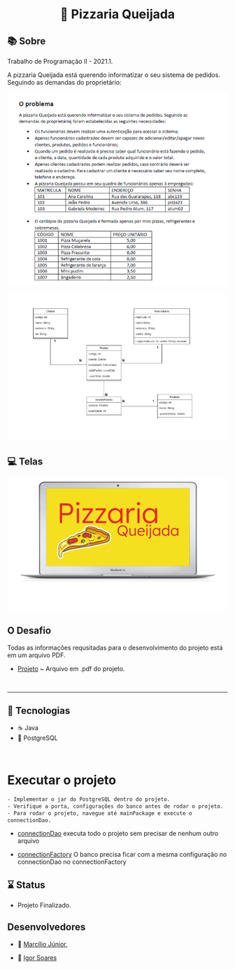 <h1 align="center">
	🍕 Pizzaria Queijada 
</h1> 

## 📚 Sobre

Trabalho de Programação II - 2021.1.

A pizzaria Queijada está querendo informatizar o seu sistema de pedidos. Seguindo as demandas do proprietário:

<p align="center">
<img src=https://github.com/MJr0019/Pizzaria_queijada/blob/main/images/R01.png>
</p>

<p align="center">
<img src=https://github.com/MJr0019/Pizzaria_queijada/blob/main/images/R02.png>
</p>

## 💻 Telas
<p align="center">
<img src=https://github.com/MJr0019/Pizzaria_queijada/blob/main/images/sendGit.png/>
</p>

## O Desafio 
<p>
Todas as informações requsitadas para o desenvolvimento do projeto está em um arquivo PDF.
</p>

- [Projeto](https://github.com/isobrrj/Pizzaria_queijada/blob/main/Pizzaria%20Queijada.pdf) ~ Arquivo em .pdf do projeto.


<p>&nbsp;&nbsp;</p>

---

## 🚀 Tecnologias


- ☕ Java
- 🐘 PostgreSQL

<p>&nbsp;&nbsp;</p>


# Executar o projeto
``` 
- Implementar o jar do PostgreSQL dentro do projeto.
- Verifique a porta, configurações do banco antes de rodar o projeto.
- Para rodar o projeto, navegue até mainPackage e execute o connectionDao.
```
- [connectionDao](https://github.com/isobrrj/Pizzaria_queijada/blob/main/Pizzaria_Queijada/src/mainPackage/connectionDao.java) executa todo o projeto sem precisar de nenhum outro arquivo

- [connectionFactory](https://github.com/isobrrj/Pizzaria_queijada/blob/main/Pizzaria_Queijada/src/mainPackage/connectionFactory.java)  O banco precisa ficar com a mesma configuração no connectionDao no connectionFactory


## ⌛ Status

- Projeto Finalizado.

## Desenvolvedores

- 👦 [Marcílio Júnior](https://github.com/MJr0019), 

- 👦 [Igor Soares](https://github.com/isobrrj)